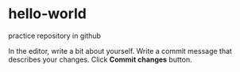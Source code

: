 # hello-world
practice repository in github

In the editor, write a bit about yourself.
Write a commit message that describes your changes.
Click **Commit changes** button.
